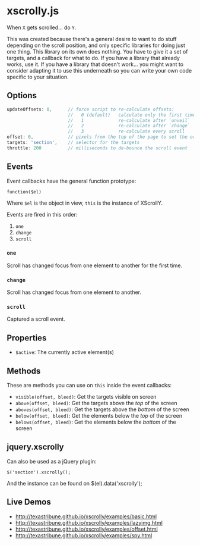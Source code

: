 # xscrolly.js

When `X` gets scrolled... do `Y`.

This was created because there's a general desire to want to do stuff depending
on the scroll position, and only specific libraries for doing just one thing.
This library on its own does nothing. You have to give it a set of targets, and
a callback for what to do. If you have a library that already works, use it. If
you have a library that doesn't work... you might want to consider adapting it
to use this underneath so you can write your own code specific to your
situation.


## Options

```JavaScript
updateOffsets: 0,      // force script to re-calculate offsets:
                       //   0 (default)   calculate only the first time
                       //   1             re-calculate after `unveil`
                       //   2             re-calculate after `change`
                       //   3             re-calculate every scroll
offset: 0,             // pixels from the top of the page to set the origin
targets: 'section',    // selector for the targets
throttle: 200          // milliseconds to de-bounce the scroll event
```

## Events

Event callbacks have the general function prototype:

    function($el)

Where `$el` is the object in view, `this` is the instance of XScrollY.

Events are fired in this order:

1. `one`
2. `change`
3. `scroll`

### `one`

Scroll has changed focus from one element to another for the first time.

### `change`

Scroll has changed focus from one element to another.

### `scroll`

Captured a scroll event.


## Properties

* `$active`: The currently active element(s)


## Methods

These are methods you can use on `this` inside the event callbacks:

* `visible(offset, bleed)`: Get the targets visible on screen
* `above(offset, bleed)`: Get the targets above the *top* of the screen
* `aboves(offset, bleed)`: Get the targets above the *bottom* of the screen
* `below(offset, bleed)`: Get the elements below the *top* of the screen
* `belows(offset, bleed)`: Get the elements below the *bottom* of the screen


## jquery.xscrolly

Can also be used as a jQuery plugin:

    $('section').xscrolly();

And the instance can be found on $(el).data('xscrolly');


## Live Demos

* http://texastribune.github.io/xscrolly/examples/basic.html
* http://texastribune.github.io/xscrolly/examples/lazyimg.html
* http://texastribune.github.io/xscrolly/examples/offset.html
* http://texastribune.github.io/xscrolly/examples/spy.html
